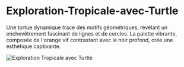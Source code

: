 # Exploration-Tropicale-avec-Turtle
Une tortue dynamique trace des motifs géométriques, révélant un enchevêtrement fascinant de lignes et de cercles. La palette vibrante, composée de l'orange vif contrastant avec le noir profond, crée une esthétique captivante.

![Exploration Tropicale avec Turtle](https://github.com/Makkaoui-Mohammed/Exploration-Tropicale-avec-Turtle/assets/108239380/9795e888-d693-4c51-a854-38662ca584c5)
